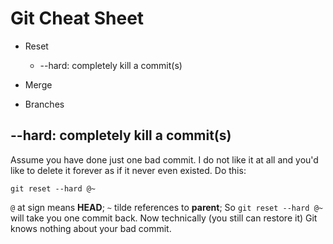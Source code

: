 # Git Cheat Sheet

* Reset
  * --hard: completely kill a commit(s)
  
* Merge
* Branches


## --hard: completely kill a commit(s)

Assume you have done just one bad commit. I do not like it at all and you'd like to delete it forever as if it never even existed. Do this:

`git reset --hard @~`

`@` at sign means **HEAD**; `~` tilde references to **parent**; So `git reset --hard @~` will take you one commit back. Now technically (you still can restore it) Git knows nothing about your bad commit.

